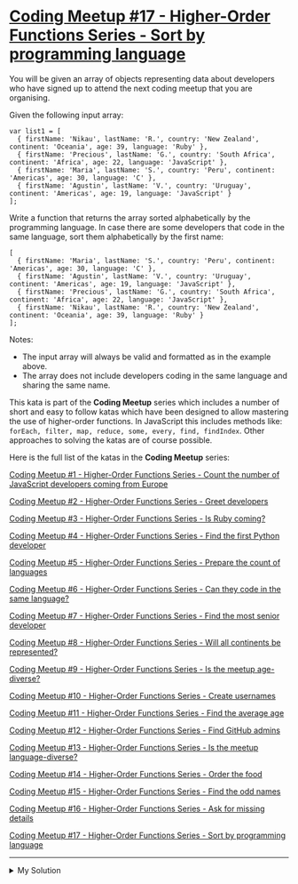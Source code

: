 # [Coding Meetup #17 - Higher-Order Functions Series - Sort by programming language](https://www.codewars.com/kata/583ea278c68d96a5fd000abd)

You will be given an array of objects representing data about developers who have signed up to attend the next coding meetup that you are organising.

Given the following input array:

    var list1 = [
      { firstName: 'Nikau', lastName: 'R.', country: 'New Zealand', continent: 'Oceania', age: 39, language: 'Ruby' },
      { firstName: 'Precious', lastName: 'G.', country: 'South Africa', continent: 'Africa', age: 22, language: 'JavaScript' },
      { firstName: 'Maria', lastName: 'S.', country: 'Peru', continent: 'Americas', age: 30, language: 'C' },
      { firstName: 'Agustin', lastName: 'V.', country: 'Uruguay', continent: 'Americas', age: 19, language: 'JavaScript' }
    ];

Write a function that returns the array sorted alphabetically by the programming language. In case there are some developers that code in the same language, sort them alphabetically by the first name:

    [
      { firstName: 'Maria', lastName: 'S.', country: 'Peru', continent: 'Americas', age: 30, language: 'C' },
      { firstName: 'Agustin', lastName: 'V.', country: 'Uruguay', continent: 'Americas', age: 19, language: 'JavaScript' },
      { firstName: 'Precious', lastName: 'G.', country: 'South Africa', continent: 'Africa', age: 22, language: 'JavaScript' },
      { firstName: 'Nikau', lastName: 'R.', country: 'New Zealand', continent: 'Oceania', age: 39, language: 'Ruby' }
    ];

Notes:

- The input array will always be valid and formatted as in the example above.
- The array does not include developers coding in the same language and sharing the same name.

This kata is part of the **Coding Meetup** series which includes a number of short and easy to follow katas which have been designed to allow mastering the use of higher-order functions. In JavaScript this includes methods like: `forEach, filter, map, reduce, some, every, find, findIndex`. Other approaches to solving the katas are of course possible.

Here is the full list of the katas in the **Coding Meetup** series:

[Coding Meetup #1 - Higher-Order Functions Series - Count the number of JavaScript developers coming from Europe](http://www.codewars.com/kata/coding-meetup-number-1-higher-order-functions-series-count-the-number-of-javascript-developers-coming-from-europe)

[Coding Meetup #2 - Higher-Order Functions Series - Greet developers](https://www.codewars.com/kata/coding-meetup-number-2-higher-order-functions-series-greet-developers)

[Coding Meetup #3 - Higher-Order Functions Series - Is Ruby coming?](https://www.codewars.com/kata/coding-meetup-number-3-higher-order-functions-series-is-ruby-coming)

[Coding Meetup #4 - Higher-Order Functions Series - Find the first Python developer](https://www.codewars.com/kata/coding-meetup-number-4-higher-order-functions-series-find-the-first-python-developer)

[Coding Meetup #5 - Higher-Order Functions Series - Prepare the count of languages](https://www.codewars.com/kata/coding-meetup-number-5-higher-order-functions-series-prepare-the-count-of-languages)

[Coding Meetup #6 - Higher-Order Functions Series - Can they code in the same language?](https://www.codewars.com/kata/coding-meetup-number-6-higher-order-functions-series-can-they-code-in-the-same-language)

[Coding Meetup #7 - Higher-Order Functions Series - Find the most senior developer](http://www.codewars.com/kata/coding-meetup-number-7-higher-order-functions-series-find-the-most-senior-developer)

[Coding Meetup #8 - Higher-Order Functions Series - Will all continents be represented?](https://www.codewars.com/kata/coding-meetup-number-8-higher-order-functions-series-will-all-continents-be-represented)

[Coding Meetup #9 - Higher-Order Functions Series - Is the meetup age-diverse?](https://www.codewars.com/kata/coding-meetup-number-9-higher-order-functions-series-is-the-meetup-age-diverse)

[Coding Meetup #10 - Higher-Order Functions Series - Create usernames](https://www.codewars.com/kata/coding-meetup-number-10-higher-order-functions-series-create-usernames)

[Coding Meetup #11 - Higher-Order Functions Series - Find the average age](https://www.codewars.com/kata/coding-meetup-number-11-higher-order-functions-series-find-the-average-age)

[Coding Meetup #12 - Higher-Order Functions Series - Find GitHub admins](https://www.codewars.com/kata/coding-meetup-number-12-higher-order-functions-series-find-github-admins)

[Coding Meetup #13 - Higher-Order Functions Series - Is the meetup language-diverse?](https://www.codewars.com/kata/coding-meetup-number-13-higher-order-functions-series-is-the-meetup-language-diverse)

[Coding Meetup #14 - Higher-Order Functions Series - Order the food](https://www.codewars.com/kata/coding-meetup-number-14-higher-order-functions-series-order-the-food)

[Coding Meetup #15 - Higher-Order Functions Series - Find the odd names](https://www.codewars.com/kata/coding-meetup-number-15-higher-order-functions-series-find-the-odd-names)

[Coding Meetup #16 - Higher-Order Functions Series - Ask for missing details](https://www.codewars.com/kata/coding-meetup-number-16-higher-order-functions-series-ask-for-missing-details)

[Coding Meetup #17 - Higher-Order Functions Series - Sort by programming language](https://www.codewars.com/kata/coding-meetup-number-17-higher-order-functions-series-sort-by-programming-language)

---

<details><summary>My Solution</summary>

```js
function sortByLanguage(list) {
  return list.sort((a, b) => {
    if (a.language === b.language) return a.firstName.localeCompare(b.firstName)
    return a.language.localeCompare(b.language)
  })
}
```

</details>
